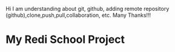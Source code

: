 Hi
I am understanding about git, github, adding remote repository (github),clone,push,pull,collaboration, etc. Many Thanks!!! 
# My Redi School Project

